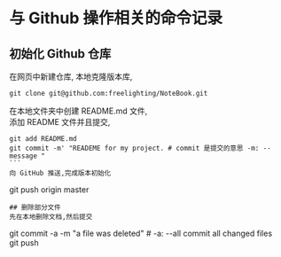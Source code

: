 # 与 Github 操作相关的命令记录

## 初始化 Github 仓库  

在网页中新建仓库, 
本地克隆版本库,  
```
git clone git@github.com:freelighting/NoteBook.git
```
在本地文件夹中创建 README.md 文件,  
添加 README 文件并且提交,   
```
git add README.md  
git commit -m' "READEME for my project. # commit 是提交的意思 -m: --message " 
```  
向 GitHub 推送,完成版本初始化   
```
git push origin master
```
## 删除部分文件
先在本地删除文档,然后提交  
```
git commit -a -m "a file was deleted" # -a: --all commit all changed files  
git push
```
